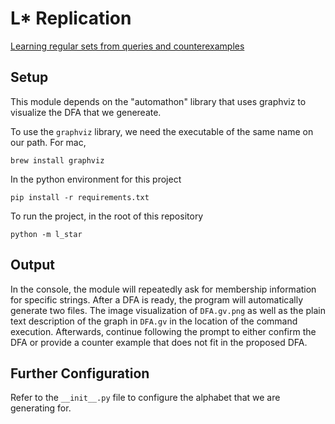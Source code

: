 # L* Replication

[Learning regular sets from queries and counterexamples](https://www.sciencedirect.com/science/article/pii/0890540187900526?via%3Dihub)

## Setup
This module depends on the "automathon" library that uses graphviz to visualize the DFA that we genereate. 


To use the `graphviz` library, we need the executable of the same name on our path. For mac, 

```shell
brew install graphviz
```

In the python environment for this project
```shell
pip install -r requirements.txt
```

To run the project, in the root of this repository 
```shell
python -m l_star
```

## Output
In the console, the module will repeatedly ask for membership information for specific strings. After a DFA is ready, the program will automatically generate two files. The image visualization of `DFA.gv.png` as well as the plain text description of the graph in `DFA.gv` in the location of the command execution. Afterwards, continue following the prompt to either confirm the DFA or provide a counter example that does not fit in the proposed DFA. 

## Further Configuration
Refer to the `__init__.py` file to configure the alphabet that we are generating for. 
